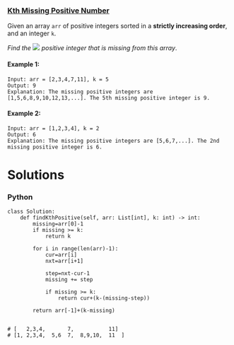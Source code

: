 ### [Kth Missing Positive Number](https://leetcode.com/problems/kth-missing-positive-number/) <br>

Given an array `arr` of positive integers sorted in a **strictly increasing order**, and an integer `k`.

*Find the* <img src="https://render.githubusercontent.com/render/math?math=k^{th}"> *positive integer that is missing from this array*.







#### Example 1:

```
Input: arr = [2,3,4,7,11], k = 5
Output: 9
Explanation: The missing positive integers are [1,5,6,8,9,10,12,13,...]. The 5th missing positive integer is 9.

```

#### Example 2:

```
Input: arr = [1,2,3,4], k = 2
Output: 6
Explanation: The missing positive integers are [5,6,7,...]. The 2nd missing positive integer is 6.

```

# Solutions

### Python
```
class Solution:
    def findKthPositive(self, arr: List[int], k: int) -> int:
        missing=arr[0]-1
        if missing >= k:
            return k
        
        for i in range(len(arr)-1):
            cur=arr[i]
            nxt=arr[i+1]
            
            step=nxt-cur-1
            missing += step
            
            if missing >= k:
                return cur+(k-(missing-step))
                
        return arr[-1]+(k-missing)
            
    
# [   2,3,4,       7,           11]                    
# [1, 2,3,4,  5,6  7,  8,9,10,  11  ]                

```
